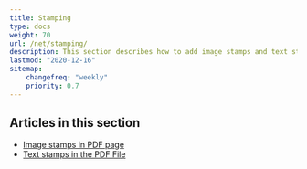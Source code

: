 ```yaml
---
title: Stamping
type: docs
weight: 70
url: /net/stamping/
description: This section describes how to add image stamps and text stamps to a PDF page.
lastmod: "2020-12-16"
sitemap:
    changefreq: "weekly"
    priority: 0.7
---
```


## Articles in this section

- [Image stamps in PDF page](/pdf/net/image-stamps-in-pdf-page/)
- [Text stamps in the PDF File](/pdf/net/text-stamps-in-the-pdf-file/)


